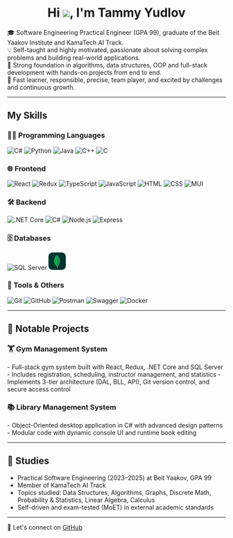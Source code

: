 <h1 align="center">Hi <img width="35" src="https://user-images.githubusercontent.com/74038190/214644152-52f47eb3-5e31-4f47-8758-05c9468d5596.gif"/>, I'm Tammy Yudlov</h1>

🎓 Software Engineering Practical Engineer (GPA 99), graduate of the Beit Yaakov Institute and KamaTech AI Track.  
💡 Self-taught and highly motivated, passionate about solving complex problems and building real-world applications.  
🧠 Strong foundation in algorithms, data structures, OOP and full-stack development with hands-on projects from end to end.  
🤝 Fast learner, responsible, precise, team player, and excited by challenges and continuous growth.

---

<h2>My Skills</h2> 

<h3>👩‍💻 Programming Languages</h3>
<a><img width="40" src="https://techstack-generator.vercel.app/csharp-icon.svg" alt="C#" title="C#"/>
<img width="40" src="https://techstack-generator.vercel.app/python-icon.svg" alt="Python" title="Python"/></a>
<a><img width="40" src="https://techstack-generator.vercel.app/java-icon.svg" alt="Java" title="Java"/></a>
<a><img width="40" src="https://techstack-generator.vercel.app/cpp-icon.svg" alt="C++" title="C++"/></a>
<a><img width="40" src="https://techstack-generator.vercel.app/c-icon.svg" alt="C" title="C"/></a>

<h3>🌐 Frontend</h3>
<a><img width="40" src="https://techstack-generator.vercel.app/react-icon.svg" alt="React" title="React"/></a>
<a><img width="40" src="https://techstack-generator.vercel.app/redux-icon.svg" alt="Redux" title="Redux"/></a>
<a><img width="40" src="https://user-images.githubusercontent.com/25181517/183890598-19a0ac2d-e88a-4005-a8df-1ee36782fde1.png" alt="TypeScript" title="TypeScript"/></a>
<a><img width="40" src="https://user-images.githubusercontent.com/25181517/117447155-6a868a00-af3d-11eb-9cfe-245df15c9f3f.png" alt="JavaScript" title="JavaScript"/></a>
<a><img width="40" src="https://user-images.githubusercontent.com/25181517/192158954-f88b5814-d510-4564-b285-dff7d6400dad.png" alt="HTML" title="HTML"/></a>
<a><img width="40" src="https://user-images.githubusercontent.com/25181517/183898674-75a4a1b1-f960-4ea9-abcb-637170a00a75.png" alt="CSS" title="CSS"/></a>
<a><img width="40" src="https://user-images.githubusercontent.com/25181517/189716630-fe6c084c-6c66-43af-aa49-64c8aea4a5c2.png" alt="MUI" title="Material UI"/></a>

<h3>🛠 Backend</h3>
<a><img width="40" src="https://user-images.githubusercontent.com/25181517/121405754-b4f48f80-c95d-11eb-8893-fc325bde617f.png" alt=".NET Core" title=".NET Core"/></a>
<a><img width="40" src="https://user-images.githubusercontent.com/25181517/121405384-444d7300-c95d-11eb-959f-913020d3bf90.png" alt="C#" title="C#"/></a>
<a><img width="40" src="https://github.com/LelouchFR/skill-icons/blob/main/assets/nodejs-dark.svg" alt="Node.js" title="Node.js"/></a>
<a><img width="40" src="https://user-images.githubusercontent.com/25181517/183859966-a3462d8d-1bc7-4880-b353-e2cbed900ed6.png" alt="Express" title="Express"/></a>

<h3>🗄 Databases</h3>
<a><img width="40" src="https://github.com/LelouchFR/skill-icons/blob/main/assets/sqlserver-light.svg" alt="SQL Server" title="SQL Server"/></a>
<a><img width="40" src="https://github.com/LelouchFR/skill-icons/blob/main/assets/mongodb.svg" alt="MongoDB" title="MongoDB"/></a>

<h3>🧰 Tools & Others</h3>
<a><img width="40" src="https://user-images.githubusercontent.com/25181517/192108372-f71d70ac-7ae6-4c0d-8395-51d8870c2ef0.png" alt="Git" title="Git"/></a>
<a><img width="40" src="https://techstack-generator.vercel.app/github-icon.svg" alt="GitHub" title="GitHub"/></a>
<a><img width="40" src="https://user-images.githubusercontent.com/25181517/192109061-e138ca71-337c-4019-8d42-4792fdaa7128.png" alt="Postman" title="Postman"/></a>
<a><img width="40" src="https://user-images.githubusercontent.com/25181517/186711335-a3729606-5a78-4496-9a36-06efcc74f800.png" alt="Swagger" title="Swagger"/></a>
<a><img width="40" src="https://www.vectorlogo.zone/logos/docker/docker-icon.svg" alt="Docker" title="Docker"/></a>

---

<h2>📌 Notable Projects</h2>

<h3>🏋 Gym Management System</h3>
- Full-stack gym system built with React, Redux, .NET Core and SQL Server  
- Includes registration, scheduling, instructor management, and statistics  
- Implements 3-tier architecture (DAL, BLL, API), Git version control, and secure access control

<h3>📚 Library Management System</h3>
- Object-Oriented desktop application in C# with advanced design patterns  
- Modular code with dynamic console UI and runtime book editing  

---

<h2>📖 Studies</h2>

- Practical Software Engineering (2023–2025) at Beit Yaakov, GPA 99  
- Member of KamaTech AI Track  
- Topics studied: Data Structures, Algorithms, Graphs, Discrete Math, Probability & Statistics, Linear Algebra, Calculus  
- Self-driven and exam-tested (MoET) in external academic standards

---

💬 Let's connect on [GitHub](https://github.com/TammyYudlov7926)

